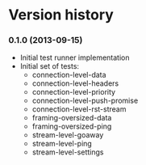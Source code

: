 Version history
===============

### 0.1.0 (2013-09-15) ###

* Initial test runner implementation
* Initial set of tests:
  * connection-level-data
  * connection-level-headers
  * connection-level-priority
  * connection-level-push-promise
  * connection-level-rst-stream
  * framing-oversized-data
  * framing-oversized-ping
  * stream-level-goaway
  * stream-level-ping
  * stream-level-settings
